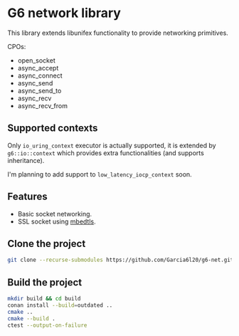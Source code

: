 # G6 network library

This library extends libunifex functionality to provide networking primitives.

CPOs:
- open_socket
- async_accept
- async_connect
- async_send
- async_send_to
- async_recv
- async_recv_from

## Supported contexts

Only `io_uring_context` executor is actually supported, it is extended by `g6::io::context`
which provides extra functionalities (and supports inheritance).

I'm planning to add support to `low_latency_iocp_context` soon.

## Features

  - Basic socket networking.
  - SSL socket using [mbedtls](https://github.com/ARMmbed/mbedtls).

## Clone the project

```bash
git clone --recurse-submodules https://github.com/Garcia6l20/g6-net.git
```

## Build the project

```bash
mkdir build && cd build
conan install --build=outdated ..
cmake ..
cmake --build .
ctest --output-on-failure
```
